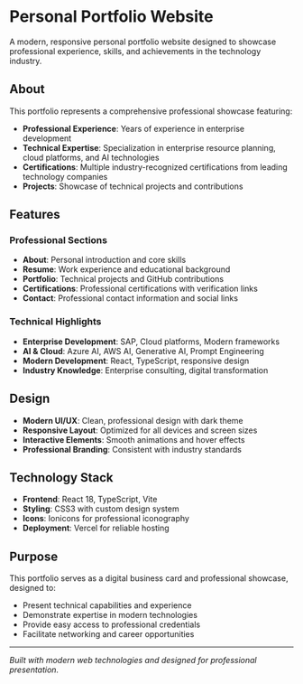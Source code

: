 # Personal Portfolio Website

A modern, responsive personal portfolio website designed to showcase professional experience, skills, and achievements in the technology industry.

## About

This portfolio represents a comprehensive professional showcase featuring:

- **Professional Experience**: Years of experience in enterprise development
- **Technical Expertise**: Specialization in enterprise resource planning, cloud platforms, and AI technologies
- **Certifications**: Multiple industry-recognized certifications from leading technology companies
- **Projects**: Showcase of technical projects and contributions

## Features

### Professional Sections
- **About**: Personal introduction and core skills
- **Resume**: Work experience and educational background
- **Portfolio**: Technical projects and GitHub contributions
- **Certifications**: Professional certifications with verification links
- **Contact**: Professional contact information and social links

### Technical Highlights
- **Enterprise Development**: SAP, Cloud platforms, Modern frameworks
- **AI & Cloud**: Azure AI, AWS AI, Generative AI, Prompt Engineering
- **Modern Development**: React, TypeScript, responsive design
- **Industry Knowledge**: Enterprise consulting, digital transformation

## Design

- **Modern UI/UX**: Clean, professional design with dark theme
- **Responsive Layout**: Optimized for all devices and screen sizes
- **Interactive Elements**: Smooth animations and hover effects
- **Professional Branding**: Consistent with industry standards

## Technology Stack

- **Frontend**: React 18, TypeScript, Vite
- **Styling**: CSS3 with custom design system
- **Icons**: Ionicons for professional iconography
- **Deployment**: Vercel for reliable hosting

## Purpose

This portfolio serves as a digital business card and professional showcase, designed to:
- Present technical capabilities and experience
- Demonstrate expertise in modern technologies
- Provide easy access to professional credentials
- Facilitate networking and career opportunities

---

*Built with modern web technologies and designed for professional presentation.*
